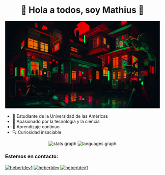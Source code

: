 <h1 align="center"> 🌟 Hola a todos, soy Mathius 🌟</h1>

![Banner](./Full.jpg)

- 📖 Estudiante de la Universidad de las Américas
- 🧠 Apasionado por la tecnología y la ciencia
- 🌱 Aprendizaje continuo
- 🔍 Curiosidad insaciable

<div align="center">
  <img src="https://github-readme-stats.vercel.app/api?username=MathiusEc&hide_title=false&hide_rank=false&show_icons=true&include_all_commits=true&count_private=true&disable_animations=false&theme=dracula&locale=en&hide_border=false" height="150" alt="stats graph"  />
  <img src="https://github-readme-stats.vercel.app/api/top-langs?username=MathiusEc&locale=en&hide_title=false&layout=compact&card_width=320&langs_count=5&theme=dracula&hide_border=false" height="150" alt="languages graph"  />
</div>


###

<h3 align="left">Estemos en contacto:</h3>
<p align="left">
<a href="https://x.com/mathius_ec" target="blank"><img align="center" src="https://raw.githubusercontent.com/rahuldkjain/github-profile-readme-generator/master/src/images/icons/Social/twitter.svg" alt="hebertdev1" height="30" width="40" /></a>
<a href="https://www.linkedin.com/in/math%C3%ADas-castillo-235730320/" target="blank"><img align="center" src="https://raw.githubusercontent.com/rahuldkjain/github-profile-readme-generator/master/src/images/icons/Social/linked-in-alt.svg" alt="hebertdev" height="30" width="40" /></a>
<a href="https://www.instagram.com/matitruco_uio/?igsh=NnNyamx6Ym1maTh0#" target="blank"><img align="center" src="https://raw.githubusercontent.com/rahuldkjain/github-profile-readme-generator/master/src/images/icons/Social/instagram.svg" alt="hebertdev1" height="30" width="40" /></a>
</p>


